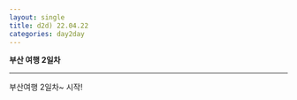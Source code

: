 ```yaml
---
layout: single
title: d2d) 22.04.22
categories: day2day
---
```


__부산 여행 2일차__

-------------------------------------------------------------------------------------------

부산여행 2일차~ 시작!

